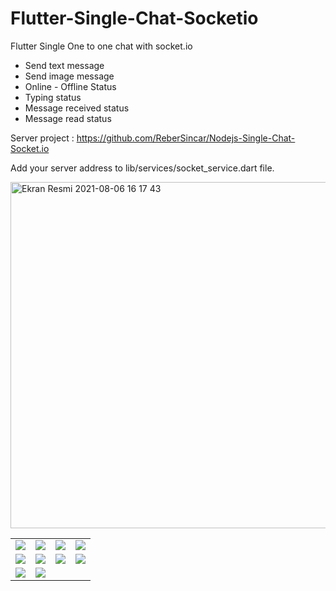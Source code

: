 # Flutter-Single-Chat-Socketio

Flutter Single One to one chat with socket.io
<ul>
  <li>Send text message</li>
  <li>Send image message</li>
  <li>Online - Offline Status</li>
  <li>Typing status</li>
  <li>Message received status</li>
  <li>Message read status</li>
</ul>

Server project : https://github.com/ReberSincar/Nodejs-Single-Chat-Socket.io

Add your server address to lib/services/socket_service.dart file.

<img width="554" alt="Ekran Resmi 2021-08-06 16 17 43" src="https://user-images.githubusercontent.com/36922746/128516184-1b4be123-fe0c-4aeb-a369-9b6180bb241a.png">


<table>
  <tr>
    <td>
      <img src="https://user-images.githubusercontent.com/36922746/128515515-7aa1396b-13d9-4c66-a181-fb0e2a154861.png" />
    </td>
    <td>
      <img src="https://user-images.githubusercontent.com/36922746/128867647-2b979cac-982b-4dcc-92fc-faa46572e897.png" />
    </td>
     <td>
      <img src="https://user-images.githubusercontent.com/36922746/128867671-23e3bc2c-e870-4894-93fe-9bc0ebb0923e.png" />
    </td>
    <td>
      <img src="https://user-images.githubusercontent.com/36922746/128867652-fd8306f4-30ff-49e0-853f-8c22b7e4b6df.png" />
    </td>
   
  </tr>
  <tr>
     <td>
      <img src="https://user-images.githubusercontent.com/36922746/128867669-08a0ca15-2fd1-4c4b-9990-a279144da370.png" />
    </td>
    <td>
      <img src="https://user-images.githubusercontent.com/36922746/128867656-f2f5a319-de3d-4969-af37-6c4ebc5d39f8.png" />
    </td>
    <td>
      <img src="https://user-images.githubusercontent.com/36922746/128867660-9c7e38b6-21ec-48b9-896d-9e28d6887fd0.png" />
    </td>
    <td>
      <img src="https://user-images.githubusercontent.com/36922746/128867663-f52977d8-dea5-4213-bfe4-643059dd0e54.png" />
    </td>
  </tr>
  <tr>
     <td>
      <img src="https://user-images.githubusercontent.com/36922746/128869450-943eca5f-ad74-42d7-8b7f-c37fa838e039.png" />
    </td>
    <td>
      <img src="https://user-images.githubusercontent.com/36922746/128869647-1f25db22-cc4f-4d0e-80e0-11e3f15a46a2.png" />
    </td>
    <td>
    </td>
    <td>
    </td>
  </tr>

</table>
